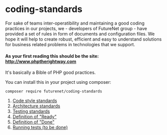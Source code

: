 # coding-standards

For sake of teams inter-operatibility and maintaining a good coding practices in our projects,
we - developers of FutureNet group - have provided a set of rules in form of documents
and configuration files. We hope it will help to create robust, efficient and easy to understand 
solutions for business related problems in technologies that we support.

#### As your first reading this should be the site: **http://www.phptherightway.com** 

It's basically a Bible of PHP good practices.

You can install this in your project using composer:

    composer require futurenet/coding-standards

1. [Code style standards](docs/code-style.md)
2. [Architecture standards](docs/architecture.md)
3. [Testing standards](docs/testing.md)
4. [Definition of "Ready"](docs/d-o-ready.md)
5. [Definition of "Done"](docs/d-o-done.md)
6. [Running tests (to be done)](docs/running-tests.md)